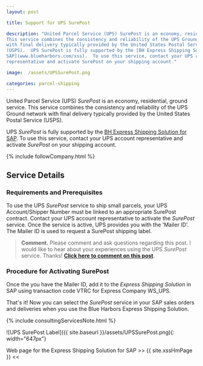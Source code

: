 ```yaml
---
layout: post

title: Support for UPS SurePost

description: "United Parcel Service (UPS) SurePost is an economy, residential, ground service.
This service combines the consistency and reliability of the UPS Ground network
with final delivery typically provided by the United States Postal Service
(USPS).  UPS SurePost is fully supported by the [BH Express Shipping Solution for
SAP](www.blueharbors.com/xss).  To use this service, contact your UPS account
representative and activate SurePost on your shipping account."

image:  /assets/UPSSurePost.png

categories: parcel-shipping
---
```


United Parcel Service (UPS) *SurePost* is an economy, residential, ground service.
This service combines the consistency and reliability of the UPS Ground network
with final delivery typically provided by the United States Postal Service
(USPS).

UPS *SurePost* is fully supported by the [BH Express Shipping Solution for
SAP](www.blueharbors.com/xss).  To use this service, contact your UPS account
representative and activate *SurePost* on your shipping account.

{% include followCompany.html %}

## Service Details

### Requirements and Prerequisites

To use the UPS *SurePost* service to ship small parcels, your UPS
Account/Shipper Number must be linked to an appropriate SurePost contract.
Contact your UPS account representative to activate the *SurePost* service.
Once the service is active, UPS provides you with the 'Mailer ID'. The Mailer
ID is used to request a SurePost shipping label.

> **Comment.** Please comment and ask questions regarding this post.  I would
like to hear about your experiences using the UPS *SurePost* service.
Thanks! [**Click here to comment on this
post**](https://www.linkedin.com/feed/update/urn:li:activity:6751507489226797056/).

### Procedure for Activating SurePost

Once the you have the Mailer ID, add it to the *Express Shipping Solution* in SAP using transaction
code VTRC for Express Company WS_UPS.

That's it!  Now you can select the *SurePost* service in your SAP sales orders and deliveries when
you use the Blue Harbors Express Shipping Solution.

{% include consultingServicesNote.html %}

![UPS SurePost Label]({{ site.baseurl }}/assets/UPSSurePost.png){: width="647px"}

Web page for the Express Shipping Solution for SAP >>  {{ site.xssHmPage }} <<
